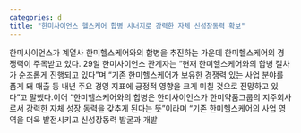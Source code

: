 ```yaml
---
categories: d
title: "한미사이언스 헬스케어 합병 시너지로 강력한 자체 신성장동력 확보"
---
```

한미사이언스가 계열사 한미헬스케어와의 합병을 추진하는 가운데 한미헬스케어의 경쟁력이 주목받고 있다. 29일 한미사이언스 관계자는 “현재 한미헬스케어와의 합병 절차가 순조롭게 진행되고 있다”며 “기존 한미헬스케어가 보유한 경쟁력 있는 사업 분야를 품게 돼 매출 등 내년 주요 경영 지표에 긍정적 영향을 크게 미칠 것으로 전망하고 있다”고 말했다.이어 “한미헬스케어와의 합병은 한미사이언스가 한미약품그룹의 지주회사로서 강력한 자체 성장 동력을 갖추게 된다는 뜻”이라며 “기존 한미헬스케어의 사업 영역을 더욱 발전시키고 신성장동력 발굴과 개발